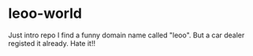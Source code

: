 # leoo-world
Just intro repo
I find a funny domain name called "leoo". But a car dealer registed it already. Hate it!!
